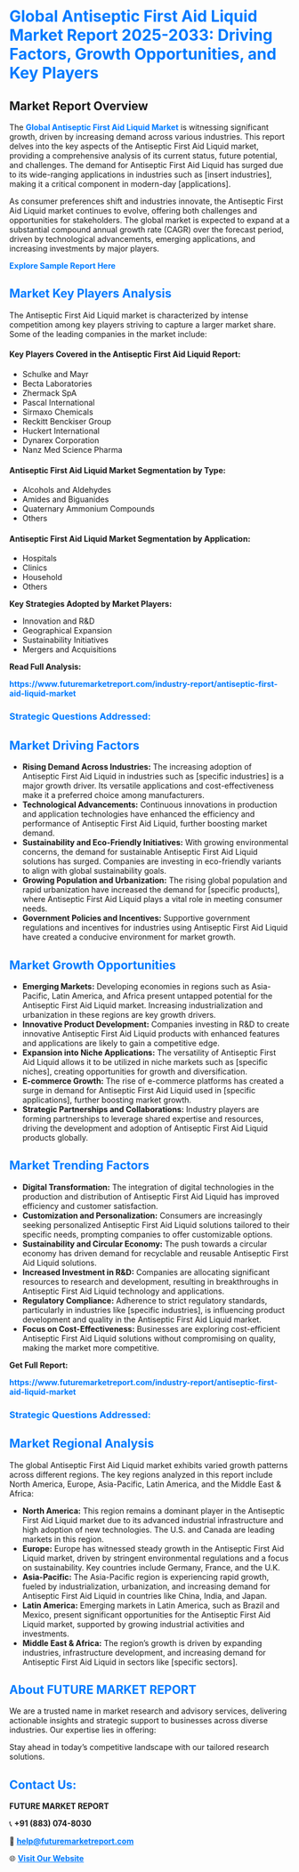 <h1 style="color: #007BFF;">Global Antiseptic First Aid Liquid Market Report 2025-2033: Driving Factors, Growth Opportunities, and Key Players</h1>

<section id="overview">
<h2>Market Report Overview</h2>
<p>The <a href="https://www.futuremarketreport.com/industry-report/antiseptic-first-aid-liquid-market" style="color: #007BFF; text-decoration: none;"><strong>Global Antiseptic First Aid Liquid Market</strong></a> is witnessing significant growth, driven by increasing demand across various industries. This report delves into the key aspects of the Antiseptic First Aid Liquid market, providing a comprehensive analysis of its current status, future potential, and challenges. The demand for Antiseptic First Aid Liquid has surged due to its wide-ranging applications in industries such as [insert industries], making it a critical component in modern-day [applications].</p>
<p>As consumer preferences shift and industries innovate, the Antiseptic First Aid Liquid market continues to evolve, offering both challenges and opportunities for stakeholders. The global market is expected to expand at a substantial compound annual growth rate (CAGR) over the forecast period, driven by technological advancements, emerging applications, and increasing investments by major players.</p>
</section>

<section id="overview">
<p><a href="https://www.futuremarketreport.com/request-sample/reportId=79444" style="color: #007BFF; text-decoration: none;"><strong>Explore Sample Report Here</strong></a></p>
</section>

<section id="key-players">
<h2 style="color: #007BFF;">Market Key Players Analysis</h2>
<p>The Antiseptic First Aid Liquid market is characterized by intense competition among key players striving to capture a larger market share. Some of the leading companies in the market include:</p>
<h4>Key Players Covered in the Antiseptic First Aid Liquid Report:</h4>
<ul><li>Schulke and Mayr</li><li>Becta Laboratories</li><li>Zhermack SpA</li><li>Pascal International</li><li>Sirmaxo Chemicals</li><li>Reckitt Benckiser Group</li><li>Huckert International</li><li>Dynarex Corporation</li><li>Nanz Med Science Pharma</li></ul>
<h4>Antiseptic First Aid Liquid Market Segmentation by Type:</h4>
<ul><li>Alcohols and Aldehydes</li><li>Amides and Biguanides</li><li>Quaternary Ammonium Compounds</li><li>Others</li></ul>

<h4>Antiseptic First Aid Liquid Market Segmentation by Application:</h4>
<ul><li>Hospitals</li><li>Clinics</li><li>Household</li><li>Others</li></ul>
<p><strong>Key Strategies Adopted by Market Players:</strong></p>
<ul>
<li>Innovation and R&D</li>
<li>Geographical Expansion</li>
<li>Sustainability Initiatives</li>
<li>Mergers and Acquisitions</li>
</ul>
</section>

<section>
<p><strong>Read Full Analysis: </strong></p><a href="https://www.futuremarketreport.com/industry-report/antiseptic-first-aid-liquid-market" style="color: #007BFF; text-decoration: none;"><strong>https://www.futuremarketreport.com/industry-report/antiseptic-first-aid-liquid-market</strong></a>
<h3 style="color: #007BFF;">Strategic Questions Addressed:</h3>
</section>

<section id="driving-factors">
<h2 style="color: #007BFF;">Market Driving Factors</h2>
<ul>
<li><strong>Rising Demand Across Industries:</strong> The increasing adoption of Antiseptic First Aid Liquid in industries such as [specific industries] is a major growth driver. Its versatile applications and cost-effectiveness make it a preferred choice among manufacturers.</li>
<li><strong>Technological Advancements:</strong> Continuous innovations in production and application technologies have enhanced the efficiency and performance of Antiseptic First Aid Liquid, further boosting market demand.</li>
<li><strong>Sustainability and Eco-Friendly Initiatives:</strong> With growing environmental concerns, the demand for sustainable Antiseptic First Aid Liquid solutions has surged. Companies are investing in eco-friendly variants to align with global sustainability goals.</li>
<li><strong>Growing Population and Urbanization:</strong> The rising global population and rapid urbanization have increased the demand for [specific products], where Antiseptic First Aid Liquid plays a vital role in meeting consumer needs.</li>
<li><strong>Government Policies and Incentives:</strong> Supportive government regulations and incentives for industries using Antiseptic First Aid Liquid have created a conducive environment for market growth.</li>
</ul>
</section>

<section id="growth-opportunities">
<h2 style="color: #007BFF;">Market Growth Opportunities</h2>
<ul>
<li><strong>Emerging Markets:</strong> Developing economies in regions such as Asia-Pacific, Latin America, and Africa present untapped potential for the Antiseptic First Aid Liquid market. Increasing industrialization and urbanization in these regions are key growth drivers.</li>
<li><strong>Innovative Product Development:</strong> Companies investing in R&D to create innovative Antiseptic First Aid Liquid products with enhanced features and applications are likely to gain a competitive edge.</li>
<li><strong>Expansion into Niche Applications:</strong> The versatility of Antiseptic First Aid Liquid allows it to be utilized in niche markets such as [specific niches], creating opportunities for growth and diversification.</li>
<li><strong>E-commerce Growth:</strong> The rise of e-commerce platforms has created a surge in demand for Antiseptic First Aid Liquid used in [specific applications], further boosting market growth.</li>
<li><strong>Strategic Partnerships and Collaborations:</strong> Industry players are forming partnerships to leverage shared expertise and resources, driving the development and adoption of Antiseptic First Aid Liquid products globally.</li>
</ul>
</section>

<section id="trending-factors">
<h2 style="color: #007BFF;">Market Trending Factors</h2>
<ul>
<li><strong>Digital Transformation:</strong> The integration of digital technologies in the production and distribution of Antiseptic First Aid Liquid has improved efficiency and customer satisfaction.</li>
<li><strong>Customization and Personalization:</strong> Consumers are increasingly seeking personalized Antiseptic First Aid Liquid solutions tailored to their specific needs, prompting companies to offer customizable options.</li>
<li><strong>Sustainability and Circular Economy:</strong> The push towards a circular economy has driven demand for recyclable and reusable Antiseptic First Aid Liquid solutions.</li>
<li><strong>Increased Investment in R&D:</strong> Companies are allocating significant resources to research and development, resulting in breakthroughs in Antiseptic First Aid Liquid technology and applications.</li>
<li><strong>Regulatory Compliance:</strong> Adherence to strict regulatory standards, particularly in industries like [specific industries], is influencing product development and quality in the Antiseptic First Aid Liquid market.</li>
<li><strong>Focus on Cost-Effectiveness:</strong> Businesses are exploring cost-efficient Antiseptic First Aid Liquid solutions without compromising on quality, making the market more competitive.</li>
</ul>
</section>

<section>
<p><strong>Get Full Report: </strong></p><a href="https://www.futuremarketreport.com/industry-report/antiseptic-first-aid-liquid-market" style="color: #007BFF; text-decoration: none;"><strong>https://www.futuremarketreport.com/industry-report/antiseptic-first-aid-liquid-market</strong></a>
<h3 style="color: #007BFF;">Strategic Questions Addressed:</h3>
</section>


<section id="regional-analysis">
<h2 style="color: #007BFF;">Market Regional Analysis</h2>
<p>The global Antiseptic First Aid Liquid market exhibits varied growth patterns across different regions. The key regions analyzed in this report include North America, Europe, Asia-Pacific, Latin America, and the Middle East & Africa:</p>
<ul>
<li><strong>North America:</strong> This region remains a dominant player in the Antiseptic First Aid Liquid market due to its advanced industrial infrastructure and high adoption of new technologies. The U.S. and Canada are leading markets in this region.</li>
<li><strong>Europe:</strong> Europe has witnessed steady growth in the Antiseptic First Aid Liquid market, driven by stringent environmental regulations and a focus on sustainability. Key countries include Germany, France, and the U.K.</li>
<li><strong>Asia-Pacific:</strong> The Asia-Pacific region is experiencing rapid growth, fueled by industrialization, urbanization, and increasing demand for Antiseptic First Aid Liquid in countries like China, India, and Japan.</li>
<li><strong>Latin America:</strong> Emerging markets in Latin America, such as Brazil and Mexico, present significant opportunities for the Antiseptic First Aid Liquid market, supported by growing industrial activities and investments.</li>
<li><strong>Middle East & Africa:</strong> The region’s growth is driven by expanding industries, infrastructure development, and increasing demand for Antiseptic First Aid Liquid in sectors like [specific sectors].</li>
</ul>
</section>

<footer>
<h2 style="color: #007BFF;">About FUTURE MARKET REPORT</h2>
<p>We are a trusted name in market research and advisory services, delivering actionable insights and strategic support to businesses across diverse industries. Our expertise lies in offering:</p>

<p>Stay ahead in today’s competitive landscape with our tailored research solutions.</p>

<h2 style="color: #007BFF;">Contact Us:</h2>
<p><strong>FUTURE MARKET REPORT</strong></p>
<p>📞 <strong>+91 (883) 074-8030</strong></p>
<p>📧 <strong><a href="mailto:help@futuremarketreport.com" style="color: #007BFF;">help@futuremarketreport.com</a></strong></p>
<p>🌐 <strong><a href="https://www.futuremarketreport.com/" style="color: #007BFF;">Visit Our Website</a></strong></p>
</footer>